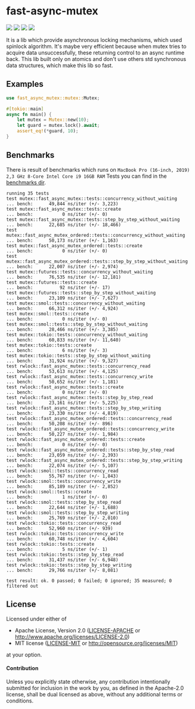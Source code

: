 # fast-async-mutex
[![](https://github.com/Mnwa/fast-async-mutex/workflows/build/badge.svg?branch=master)](https://github.com/Mnwa/fast-async-mutex/actions?query=workflow%3Abuild)
[![](https://docs.rs/fast-async-mutex/badge.svg)](https://docs.rs/fast-async-mutex/)
[![](https://img.shields.io/crates/v/fast-async-mutex.svg)](https://crates.io/crates/fast-async-mutex)
[![](https://img.shields.io/crates/d/fast-async-mutex.svg)](https://crates.io/crates/fast-async-mutex)

It is a lib which provide asynchronous locking mechanisms, which used spinlock algorithm.
It's maybe very efficient because when mutex tries to acquire data unsuccessfully, these returning control to an async runtime back.
This lib built only on atomics and don't use others std synchronous data structures, which make this lib so fast.

## Examples

```rust
use fast_async_mutex::mutex::Mutex;

#[tokio::main]
async fn main() {
    let mutex = Mutex::new(10);
    let guard = mutex.lock().await;
    assert_eq!(*guard, 10);
}
```

## Benchmarks

There is result of benchmarks which runs on `MacBook Pro (16-inch, 2019) 2,3 GHz 8-Core Intel Core i9 16GB RAM`
Tests you can find in the [benchmarks dir](benchmarks).
```
running 35 tests
test mutex::fast_async_mutex::tests::concurrency_without_waiting          ... bench:      49,844 ns/iter (+/- 3,223)
test mutex::fast_async_mutex::tests::create                               ... bench:           0 ns/iter (+/- 0)
test mutex::fast_async_mutex::tests::step_by_step_without_waiting         ... bench:      22,685 ns/iter (+/- 18,466)
test mutex::fast_async_mutex_ordered::tests::concurrency_without_waiting  ... bench:      50,173 ns/iter (+/- 1,163)
test mutex::fast_async_mutex_ordered::tests::create                       ... bench:           0 ns/iter (+/- 0)
test mutex::fast_async_mutex_ordered::tests::step_by_step_without_waiting ... bench:      22,007 ns/iter (+/- 2,974)
test mutex::futures::tests::concurrency_without_waiting                   ... bench:      76,535 ns/iter (+/- 12,181)
test mutex::futures::tests::create                                        ... bench:          92 ns/iter (+/- 17)
test mutex::futures::tests::step_by_step_without_waiting                  ... bench:      23,109 ns/iter (+/- 7,627)
test mutex::smol::tests::concurrency_without_waiting                      ... bench:      66,312 ns/iter (+/- 4,924)
test mutex::smol::tests::create                                           ... bench:           0 ns/iter (+/- 0)
test mutex::smol::tests::step_by_step_without_waiting                     ... bench:      28,466 ns/iter (+/- 3,385)
test mutex::tokio::tests::concurrency_without_waiting                     ... bench:      60,833 ns/iter (+/- 11,640)
test mutex::tokio::tests::create                                          ... bench:           6 ns/iter (+/- 3)
test mutex::tokio::tests::step_by_step_without_waiting                    ... bench:      31,924 ns/iter (+/- 9,327)
test rwlock::fast_async_mutex::tests::concurrency_read                    ... bench:      53,613 ns/iter (+/- 4,125)
test rwlock::fast_async_mutex::tests::concurrency_write                   ... bench:      50,652 ns/iter (+/- 1,181)
test rwlock::fast_async_mutex::tests::create                              ... bench:           0 ns/iter (+/- 0)
test rwlock::fast_async_mutex::tests::step_by_step_read                   ... bench:      23,161 ns/iter (+/- 5,225)
test rwlock::fast_async_mutex::tests::step_by_step_writing                ... bench:      23,330 ns/iter (+/- 4,819)
test rwlock::fast_async_mutex_ordered::tests::concurrency_read            ... bench:      50,208 ns/iter (+/- 896)
test rwlock::fast_async_mutex_ordered::tests::concurrency_write           ... bench:      50,227 ns/iter (+/- 1,984)
test rwlock::fast_async_mutex_ordered::tests::create                      ... bench:           0 ns/iter (+/- 0)
test rwlock::fast_async_mutex_ordered::tests::step_by_step_read           ... bench:      23,059 ns/iter (+/- 2,393)
test rwlock::fast_async_mutex_ordered::tests::step_by_step_writing        ... bench:      22,074 ns/iter (+/- 5,107)
test rwlock::smol::tests::concurrency_read                                ... bench:      55,767 ns/iter (+/- 1,843)
test rwlock::smol::tests::concurrency_write                               ... bench:      85,189 ns/iter (+/- 2,852)
test rwlock::smol::tests::create                                          ... bench:           1 ns/iter (+/- 0)
test rwlock::smol::tests::step_by_step_read                               ... bench:      22,644 ns/iter (+/- 1,688)
test rwlock::smol::tests::step_by_step_writing                            ... bench:      25,769 ns/iter (+/- 2,010)
test rwlock::tokio::tests::concurrency_read                               ... bench:      52,960 ns/iter (+/- 939)
test rwlock::tokio::tests::concurrency_write                              ... bench:      60,748 ns/iter (+/- 4,604)
test rwlock::tokio::tests::create                                         ... bench:           5 ns/iter (+/- 1)
test rwlock::tokio::tests::step_by_step_read                              ... bench:      31,437 ns/iter (+/- 6,948)
test rwlock::tokio::tests::step_by_step_writing                           ... bench:      29,766 ns/iter (+/- 8,081)

test result: ok. 0 passed; 0 failed; 0 ignored; 35 measured; 0 filtered out
```

## License

Licensed under either of

 * Apache License, Version 2.0 ([LICENSE-APACHE](LICENSE-APACHE) or http://www.apache.org/licenses/LICENSE-2.0)
 * MIT license ([LICENSE-MIT](LICENSE-MIT) or http://opensource.org/licenses/MIT)

at your option.

#### Contribution

Unless you explicitly state otherwise, any contribution intentionally submitted
for inclusion in the work by you, as defined in the Apache-2.0 license, shall be
dual licensed as above, without any additional terms or conditions.
